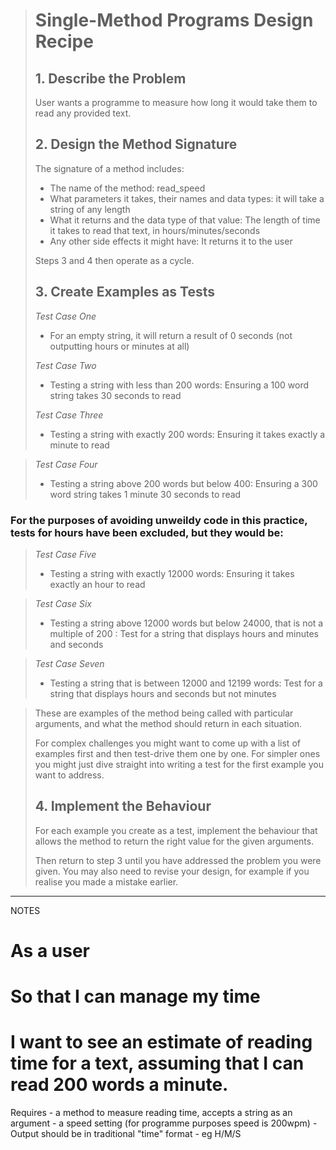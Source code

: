 
> # Single-Method Programs Design Recipe
> 
> ## 1. Describe the Problem
> 
> User wants a programme to measure how long it would take them to read any provided text. 
> 
> ## 2. Design the Method Signature
> 
> The signature of a method includes:
> 
> * The name of the method: read_speed
> * What parameters it takes, their names and data types: it will take a string of any length
> * What it returns and the data type of that value: The length of time it takes to read that text, in hours/minutes/seconds
> * Any other side effects it might have: It returns it to the user 
> 
> Steps 3 and 4 then operate as a cycle.
> 
> ## 3. Create Examples as Tests
>
> _Test Case One_ 
>
>  * For an empty string, it will return a result of 0 seconds (not outputting hours or minutes at all)
>
> _Test Case Two_ 
>  * Testing a string with less than 200 words: Ensuring a 100 word string takes 30 seconds to read 
>
> _Test Case Three_ 
>  * Testing a string with exactly 200 words: Ensuring it takes exactly a minute to read

> _Test Case Four_ 
>  * Testing a string above 200 words but below 400: Ensuring a 300 word string takes 1 minute 30 seconds to read

### For the purposes of avoiding unweildy code in this practice, tests for hours have been excluded, but they would be:

> _Test Case Five_ 
>  *  Testing a string with exactly 12000 words: Ensuring it takes exactly an hour to read

> _Test Case Six_ 
>  *  Testing a string above 12000 words but below 24000, that is not a multiple of 200 : Test for a string that displays hours and minutes and seconds 

> _Test Case Seven_ 
>  *  Testing a string that is between 12000 and 12199 words: Test for a string that displays hours and seconds but not minutes

> These are examples of the method being called with particular arguments, and
> what the method should return in each situation.
> 
> For complex challenges you might want to come up with a list of examples first
> and then test-drive them one by one. For simpler ones you might just dive
> straight into writing a test for the first example you want to address.
> 
> ## 4. Implement the Behaviour
> 
> For each example you create as a test, implement the behaviour that allows the
> method to return the right value for the given arguments.
> 
> Then return to step 3 until you have addressed the problem you were given. You
> may also need to revise your design, for example if you realise you made a
> mistake earlier.

----
NOTES 

# As a user
# So that I can manage my time
# I want to see an estimate of reading time for a text, assuming that I can read 200 words a minute.

Requires - a method to measure reading time, accepts a string as an argument
         - a speed setting (for programme purposes speed is 200wpm)
         - Output should be in traditional "time" format - eg H/M/S